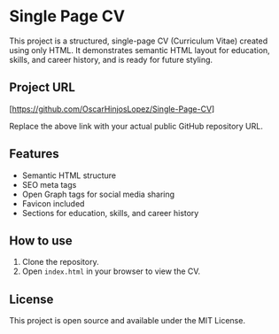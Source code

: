 # Single Page CV

This project is a structured, single-page CV (Curriculum Vitae) created using only HTML. It demonstrates semantic HTML layout for education, skills, and career history, and is ready for future styling.

## Project URL

[https://github.com/OscarHinjosLopez/Single-Page-CV]

Replace the above link with your actual public GitHub repository URL.

## Features

- Semantic HTML structure
- SEO meta tags
- Open Graph tags for social media sharing
- Favicon included
- Sections for education, skills, and career history

## How to use

1. Clone the repository.
2. Open `index.html` in your browser to view the CV.

## License

This project is open source and available under the MIT License.
